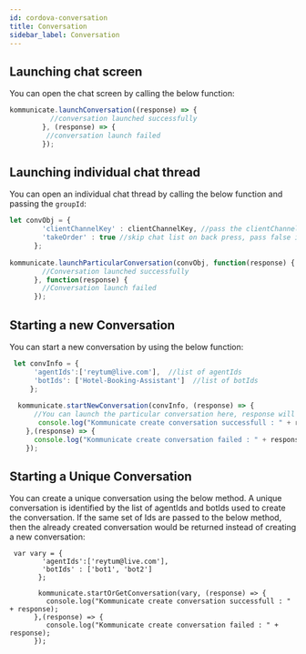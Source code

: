 ```yaml
---
id: cordova-conversation
title: Conversation
sidebar_label: Conversation
---
```


## Launching chat screen

You can open the chat screen by calling the below function:

```js
kommunicate.launchConversation((response) => {
          //conversation launched successfully
        }, (response) => {
         //conversation launch failed
        });
```

## Launching individual chat thread

You can open an individual chat thread by calling the below function and passing the `groupId`:

```js
let convObj = {
        'clientChannelKey' : clientChannelKey, //pass the clientChannelKey here
        'takeOrder' : true //skip chat list on back press, pass false if you want to show chat list on back press
      };
      
kommunicate.launchParticularConversation(convObj, function(response) {
        //Conversation launched successfully
      }, function(response) {
        //Conversation launch failed
      });
```

## Starting a new Conversation

You can start a new conversation by using the below function:

```js
 let convInfo = {
      'agentIds':['reytum@live.com'],  //list of agentIds
      'botIds': ['Hotel-Booking-Assistant']  //list of botIds
     };
     
  kommunicate.startNewConversation(convInfo, (response) => {
      //You can launch the particular conversation here, response will be the clientChannelKey
       console.log("Kommunicate create conversation successfull : " + response);
    },(response) => {
      console.log("Kommunicate create conversation failed : " + response);
    });
 ```
 
## Starting a Unique Conversation

You can create a unique conversation using the below method. A unique conversation is identified by the list of agentIds and botIds used to create the conversation. If the same set of Ids are passed to the below method, then the already created conversation would be returned instead of creating a new conversation:

```
 var vary = {
        'agentIds':['reytum@live.com'],
        'botIds' : ['bot1', 'bot2']
       };

       kommunicate.startOrGetConversation(vary, (response) => {  
         console.log("Kommunicate create conversation successfull : " + response);
      },(response) => {
         console.log("Kommunicate create conversation failed : " + response);
      });
```

